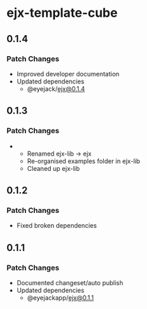 # ejx-template-cube

## 0.1.4

### Patch Changes

- Improved developer documentation
- Updated dependencies
  - @eyejack/ejx@0.1.4

## 0.1.3

### Patch Changes

- - Renamed ejx-lib -> ejx
  - Re-organised examples folder in ejx-lib
  - Cleaned up ejx-lib

## 0.1.2

### Patch Changes

- Fixed broken dependencies

## 0.1.1

### Patch Changes

- Documented changeset/auto publish
- Updated dependencies
  - @eyejackapp/ejx@0.1.1
